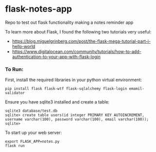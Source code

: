 # flask-notes-app
Repo to test out flask functionality making a notes reminder app


To learn more about Flask, I found the following two tutorials very useful:
* https://blog.miguelgrinberg.com/post/the-flask-mega-tutorial-part-i-hello-world
* https://www.digitalocean.com/community/tutorials/how-to-add-authentication-to-your-app-with-flask-login

### To Run:
First, install the required libraries in your python virtual environment:

```
pip install flask flask-wtf flask-sqlalchemy flask-login emamil-validator
```

Ensure you have sqlite3 installed and create a table:

```
sqlite3 database/test.db
sqlite> create table users(id integer PRIMARY KEY AUTOINCREMENT, username varchar(100), password varchar(100), email varchar(100));
sqlite> 
```

To start up your web server:

```
export FLASK_APP=notes.py
flask run
```
